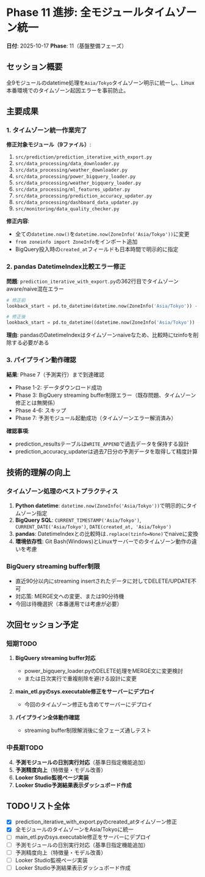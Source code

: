 # Phase 11 進捗: 全モジュールタイムゾーン統一

**日付**: 2025-10-17
**Phase**: 11（基盤整備フェーズ）

## セッション概要

全9モジュールのdatetime処理を`Asia/Tokyo`タイムゾーン明示に統一し、Linux本番環境でのタイムゾーン起因エラーを事前防止。

## 主要成果

### 1. タイムゾーン統一作業完了

**修正対象モジュール（9ファイル）**:
1. `src/prediction/prediction_iterative_with_export.py`
2. `src/data_processing/data_downloader.py`
3. `src/data_processing/weather_downloader.py`
4. `src/data_processing/power_bigquery_loader.py`
5. `src/data_processing/weather_bigquery_loader.py`
6. `src/data_processing/ml_features_updater.py`
7. `src/data_processing/prediction_accuracy_updater.py`
8. `src/data_processing/dashboard_data_updater.py`
9. `src/monitoring/data_quality_checker.py`

**修正内容**:
- 全ての`datetime.now()`を`datetime.now(ZoneInfo('Asia/Tokyo'))`に変更
- `from zoneinfo import ZoneInfo`をインポート追加
- BigQuery投入時の`created_at`フィールドも日本時間で明示的に指定

### 2. pandas DatetimeIndex比較エラー修正

**問題**: `prediction_iterative_with_export.py`の362行目でタイムゾーンaware/naive混在エラー
```python
# 修正前
lookback_start = pd.to_datetime(datetime.now(ZoneInfo('Asia/Tokyo')) - timedelta(days=20))

# 修正後
lookback_start = pd.to_datetime((datetime.now(ZoneInfo('Asia/Tokyo')) - timedelta(days=20)).replace(tzinfo=None))
```

**理由**: pandasのDatetimeIndexはタイムゾーンnaiveなため、比較時にtzinfoを削除する必要がある

### 3. パイプライン動作確認

**結果**: Phase 7（予測実行）まで到達確認
- Phase 1-2: データダウンロード成功
- Phase 3: BigQuery streaming buffer制限エラー（既存問題、タイムゾーン修正とは無関係）
- Phase 4-6: スキップ
- Phase 7: 予測モジュール起動成功（タイムゾーンエラー解消済み）

**確認事項**:
- prediction_resultsテーブルは`WRITE_APPEND`で過去データを保持する設計
- prediction_accuracy_updaterは過去7日分の予測データを取得して精度計算

## 技術的理解の向上

### タイムゾーン処理のベストプラクティス

1. **Python datetime**: `datetime.now(ZoneInfo('Asia/Tokyo'))`で明示的にタイムゾーン指定
2. **BigQuery SQL**: `CURRENT_TIMESTAMP('Asia/Tokyo')`, `CURRENT_DATE('Asia/Tokyo')`, `DATE(created_at, 'Asia/Tokyo')`
3. **pandas**: DatetimeIndexとの比較時は`.replace(tzinfo=None)`でnaiveに変換
4. **環境依存性**: Git Bash(Windows)とLinuxサーバーでのタイムゾーン動作の違いを考慮

### BigQuery streaming buffer制限

- 直近90分以内にstreaming insertされたデータに対してDELETE/UPDATE不可
- 対応策: MERGE文への変更、または90分待機
- 今回は待機選択（本番運用では考慮が必要）

## 次回セッション予定

### 短期TODO

1. **BigQuery streaming buffer対応**
   - power_bigquery_loader.pyのDELETE処理をMERGE文に変更検討
   - または日次実行で重複削除を避ける設計に変更

2. **main_etl.pyのsys.executable修正をサーバーにデプロイ**
   - 今回のタイムゾーン修正も含めてサーバーにデプロイ

3. **パイプライン全体動作確認**
   - streaming buffer制限解消後に全フェーズ通しテスト

### 中長期TODO

4. **予測モジュールの日別実行対応**（基準日指定機能追加）
5. **予測精度向上**（特徴量・モデル改善）
6. **Looker Studio監視ページ実装**
7. **Looker Studio予測結果表示ダッシュボード作成**

## TODOリスト全体

- [x] prediction_iterative_with_export.pyのcreated_atタイムゾーン修正
- [x] 全モジュールのタイムゾーンをAsia/Tokyoに統一
- [ ] main_etl.pyのsys.executable修正をサーバーにデプロイ
- [ ] 予測モジュールの日別実行対応（基準日指定機能追加）
- [ ] 予測精度向上（特徴量・モデル改善）
- [ ] Looker Studio監視ページ実装
- [ ] Looker Studio予測結果表示ダッシュボード作成
